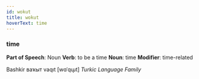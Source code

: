 ```yaml
---
id: wokut
title: wokut
hoverText: time
---
```


### time

**Part of Speech**: Noun
**Verb**: to be a time
**Noun**: time
**Modifier**: time-related

Bashkir ваҡыт vaqıt [wɑˈqɯ̞t]
*Turkic Language Family*
